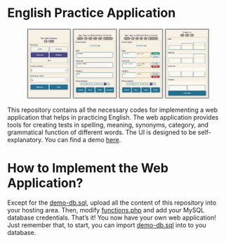 # English Practice Application
<p align="center">
	<img src="screenshots/screenshot-01.png" width="20%">&#9;<img src="screenshots/screenshot-02.png" width="20%">&#9;<img src="screenshots/screenshot-03.png" width="20%">&#9;<img src="screenshots/screenshot-04.png" width="20%">
</p>

This repository contains all the necessary codes for implementing a web application that helps in practicing English. The web application provides tools for creating tests in spelling, meaning, synonyms, category, and grammatical function of different words. The UI is designed to be self-explanatory. You can find a demo [here](http://demo-engpractice.atwebpages.com/).

# How to Implement the Web Application?
Except for the [demo-db.sql](demo-db.sql), upload all the content of this repository into your hosting area. Then, modify [functions.php](backend/functions.php) and add your MySQL database credentials. That’s it! You now have your own web application! Just remember that, to start, you can import [demo-db.sql](demo-db.sql) into to you database.
